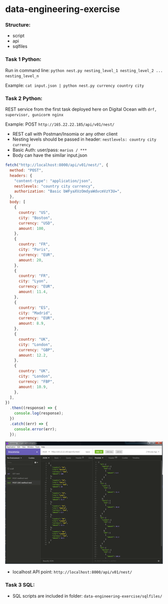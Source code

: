 # data-engineering-exercise

### Structure:

- script
- api
- sqlfiles

### Task 1 Python:

Run in command line:
`python nest.py nesting_level_1 nesting_level_2 ... nesting_level_n`

Example:
`cat input.json | python nest.py currency country city`

### Task 2 Python:

REST service from the first task deployed here on
Digital Ocean with `drf, supervisor, gunicorm nginx`

Example: POST `http://165.22.22.185/api/v01/nest/`

- REST call with Postman/Insomia or any other client
- Nesting levels should be passed in header: `nestlevels: country city currency`
- Basic Auth: user/pass: `marius / *** `
- Body can have the similar input.json

```javascript
fetch("http://localhost:8000/api/v01/nest/", {
  method: "POST",
  headers: {
    "content-type": "application/json",
    nestlevels: "country city currency",
    authorization: "Basic bWFyaXVzOmdyaWdvcmVzY3U=",
  },
  body: [
    {
      country: "US",
      city: "Boston",
      currency: "USD",
      amount: 100,
    },
    {
      country: "FR",
      city: "Paris",
      currency: "EUR",
      amount: 20,
    },
    {
      country: "FR",
      city: "Lyon",
      currency: "EUR",
      amount: 11.4,
    },
    {
      country: "ES",
      city: "Madrid",
      currency: "EUR",
      amount: 8.9,
    },
    {
      country: "UK",
      city: "London",
      currency: "GBP",
      amount: 12.2,
    },
    {
      country: "UK",
      city: "London",
      currency: "FBP",
      amount: 10.9,
    },
  ],
})
  .then((response) => {
    console.log(response);
  })
  .catch((err) => {
    console.error(err);
  });
```

![test_call](./test_call.png)

- localhost API point: `http://localhost:8000/api/v01/nest/`

### Task 3 SQL:

- SQL scripts are included in folder: `data-engineering-exercise/sqlfiles/`
